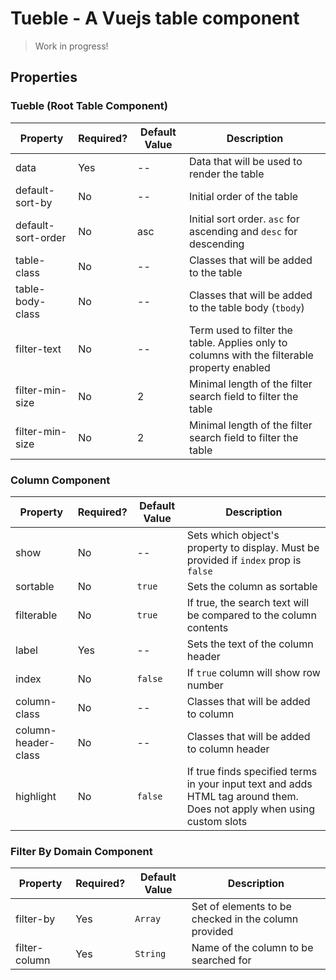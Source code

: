 # Tueble - A Vuejs table component

> Work in progress!

## Properties

### Tueble (Root Table Component)

| Property           | Required? | Default Value | Description                                                                                 |
| ------------------ | --------- | ------------- | ------------------------------------------------------------------------------------------- |
| data               | Yes       | --            | Data that will be used to render the table                                                  |
| default-sort-by    | No        | --            | Initial order of the table                                                                  |
| default-sort-order | No        | asc           | Initial sort order. `asc` for ascending and `desc` for descending                           |
| table-class        | No        | --            | Classes that will be added to the table                                                     |
| table-body-class   | No        | --            | Classes that will be added to the table body (`tbody`)                                      |
| filter-text        | No        | --            | Term used to filter the table. Applies only to columns with the filterable property enabled |
| filter-min-size    | No        | 2             | Minimal length of the filter search field to filter the table                               |
| filter-min-size    | No        | 2             | Minimal length of the filter search field to filter the table                               |

### Column Component

| Property            | Required? | Default Value | Description                                                                                                            |
| ------------------- | --------- | ------------- | ---------------------------------------------------------------------------------------------------------------------- |
| show                | No        | --            | Sets which object's property to display. Must be provided if `index` prop is `false`                                   |
| sortable            | No        | `true`        | Sets the column as sortable                                                                                            |
| filterable          | No        | `true`        | If true, the search text will be compared to the column contents                                                       |
| label               | Yes       | --            | Sets the text of the column header                                                                                     |
| index               | No        | `false`       | If `true` column will show row number                                                                                  |
| column-class        | No        | --            | Classes that will be added to column                                                                                   |
| column-header-class | No        | --            | Classes that will be added to column header                                                                            |
| highlight           | No        | `false`       | If true finds specified terms in your input text and adds HTML tag around them. Does not apply when using custom slots |

### Filter By Domain Component

| Property      | Required? | Default Value | Description                                          |
| ------------- | --------- | ------------- | ---------------------------------------------------- |
| filter-by     | Yes       | `Array`       | Set of elements to be checked in the column provided |
| filter-column | Yes       | `String`      | Name of the column to be searched for                |
